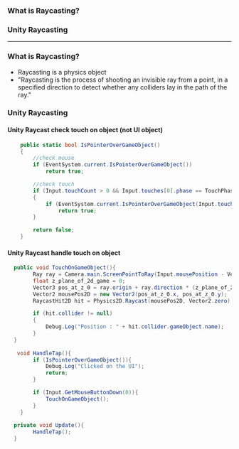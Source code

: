 ### What is Raycasting?
### Unity Raycasting

----------------------------------------

### What is Raycasting?

* Raycasting is a physics object
* "Raycasting is the process of shooting an invisible ray from a point, in a specified direction to detect whether any colliders lay in the path of the ray."


### Unity Raycasting

#### Unity Raycast check touch on object (not UI object)

```c#
    public static bool IsPointerOverGameObject()
    {
        //check mouse
        if (EventSystem.current.IsPointerOverGameObject())
            return true;

        //check touch
        if (Input.touchCount > 0 && Input.touches[0].phase == TouchPhase.Began)
        {
            if (EventSystem.current.IsPointerOverGameObject(Input.touches[0].fingerId))
                return true;
        }

        return false;
    }
```

#### Unity Raycast handle touch on object

```c#
  public void TouchOnGameObject(){
        Ray ray = Camera.main.ScreenPointToRay(Input.mousePosition - Vector3.up);
        float z_plane_of_2d_game = 0;
        Vector3 pos_at_z_0 = ray.origin + ray.direction * (z_plane_of_2d_game - ray.origin.z) / ray.direction.z;
        Vector2 mousePos2D = new Vector2(pos_at_z_0.x, pos_at_z_0.y);
        RaycastHit2D hit = Physics2D.Raycast(mousePos2D, Vector2.zero);

        if (hit.collider != null)
        {
            Debug.Log("Position : " + hit.collider.gameObject.name);
        }
  }
  
   void HandleTap(){
        if (IsPointerOverGameObject()){
            Debug.Log("Clicked on the UI");
            return;
        }

        if (Input.GetMouseButtonDown(0)){
            TouchOnGameObject();
        }
    }
  
  private void Update(){
        HandleTap();
  }

```
